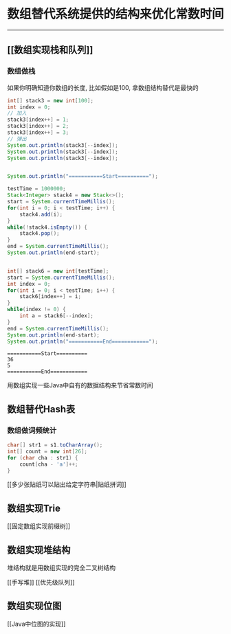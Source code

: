 # 数组替代系统提供的结构来优化常数时间


---

## [[数组实现栈和队列]]
### 数组做栈

如果你明确知道你数组的长度, 比如假如是100, 拿数组结构替代是最快的
```java
int[] stack3 = new int[100];
int index = 0;
// 加入
stack3[index++] = 1;
stack3[index++] = 2;
stack3[index++] = 3;
// 弹出
System.out.println(stack3[--index]);
System.out.println(stack3[--index]);
System.out.println(stack3[--index]);
```



```java

System.out.println("===========Start==========");

testTime = 1000000;
Stack<Integer> stack4 = new Stack<>();
start = System.currentTimeMillis();
for(int i = 0; i < testTime; i++) {
    stack4.add(i);
}
while(!stack4.isEmpty()) {
    stack4.pop();
}
end = System.currentTimeMillis();
System.out.println(end-start);


int[] stack6 = new int[testTime];
start = System.currentTimeMillis();
int index = 0;
for(int i = 0; i < testTime; i++) {
    stack6[index++] = i;
}
while(index != 0) {
    int a = stack6[--index];
}
end = System.currentTimeMillis();
System.out.println(end-start);
System.out.println("===========End============");

```


```text
===========Start==========
36
5
===========End============
```

用数组实现一些Java中自有的数据结构来节省常数时间


## 数组替代Hash表
### 数组做词频统计

```java
char[] str1 = s1.toCharArray();
int[] count = new int[26];
for (char cha : str1) {
    count[cha - 'a']++;
}
```
[[多少张贴纸可以贴出给定字符串|贴纸拼词]]  

## 数组实现Trie
[[固定数组实现前缀树]]



## 数组实现堆结构
堆结构就是用数组实现的完全二叉树结构


[[手写堆]]
[[优先级队列]]


## 数组实现位图

[[Java中位图的实现]] 


